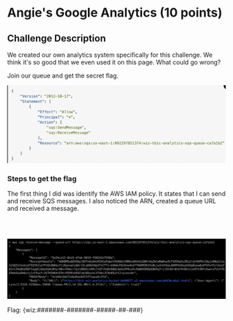 <h1>Angie's Google Analytics (10 points)</h1>

<h2>Challenge Description</h2>
<p>We created our own analytics system specifically for this challenge. We think it's so good that we even used it on this page. What could go wrong?

Join our queue and get the secret flag.</p>

<img  width="700" alt="sqs-policy" src="https://github.com/angietechcafe/CTFWriteUps/blob/main/The%20Big%20IAM%20Challenge/SQS%20IAM%20Policy.png?raw=true">

<h3>Steps to get the flag</h3>
<p>The first thing I did was identify the AWS IAM policy. It states that I can send and receive SQS messages. I also noticed the ARN, created a queue URL and received a message.</p>

<br><br>
  
<img  width="700" alt="sqs-receive-message" src="https://github.com/angietechcafe/CTFWriteUps/blob/main/The%20Big%20IAM%20Challenge/SQS%20Receive%20Message.png?raw=true">

<p>Flag: {wiz:#######-#######-#####-##-###} </p>
